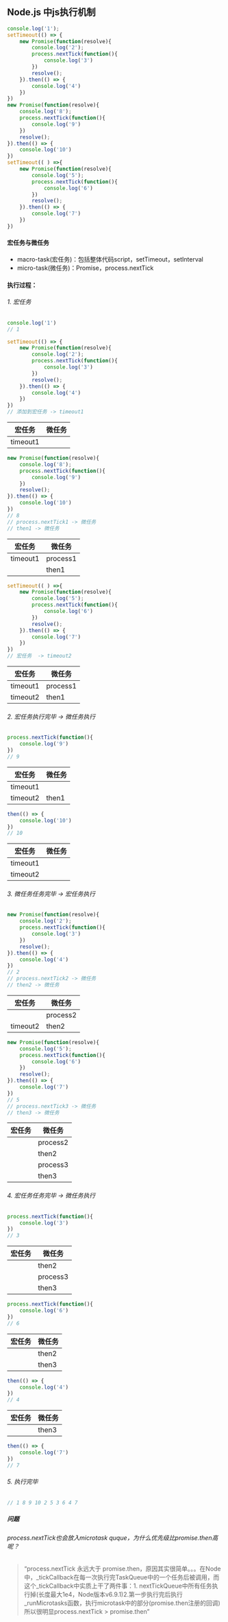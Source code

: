 ## Node.js 中js执行机制

```js
console.log('1');
setTimeout(() => {
    new Promise(function(resolve){
        console.log('2');
        process.nextTick(function(){
            console.log('3')
        })
        resolve();
    }).then(() => {
        console.log('4')
    })
})
new Promise(function(resolve){
    console.log('8');
    process.nextTick(function(){
        console.log('9')
    })
    resolve();
}).then(() => {
    console.log('10')
})
setTimeout(( ) =>{
    new Promise(function(resolve){
        console.log('5');
        process.nextTick(function(){
            console.log('6')
        })
        resolve();
    }).then(() => {
        console.log('7')
    })
})

```
#### 宏任务与微任务
* macro-task(宏任务)：包括整体代码script，setTimeout，setInterval
* micro-task(微任务)：Promise，process.nextTick

#### 执行过程：
###### 1. 宏任务
```js
console.log('1')
// 1
```
```js
setTimeout(() => {
    new Promise(function(resolve){
        console.log('2');
        process.nextTick(function(){
            console.log('3')
        })
        resolve();
    }).then(() => {
        console.log('4')
    })
})
// 添加到宏任务 -> timeout1
```
| 宏任务 | 微任务 |
|-------|-------|
|timeout1| |


```js
new Promise(function(resolve){
    console.log('8');
    process.nextTick(function(){
        console.log('9')
    })
    resolve();
}).then(() => {
    console.log('10')
})
// 8
// process.nextTick1 -> 微任务
// then1 -> 微任务
```

| 宏任务 | 微任务 |
|-------|-------|
|timeout1| process1 |
| | then1 |

```js
setTimeout(( ) =>{
    new Promise(function(resolve){
        console.log('5');
        process.nextTick(function(){
            console.log('6')
        })
        resolve();
    }).then(() => {
        console.log('7')
    })
})
// 宏任务  -> timeout2
```

| 宏任务 | 微任务 |
|-------|-------|
|timeout1| process1 |
| timeout2| then1 |


###### 2. 宏任务执行完毕 -> 微任务执行
```js
process.nextTick(function(){
    console.log('9')
})
// 9
```

| 宏任务 | 微任务 |
|-------|-------|
|timeout1|  |
| timeout2| then1 |

```js
then(() => {
    console.log('10')
})
// 10
```

| 宏任务 | 微任务 |
|-------|-------|
|timeout1|  |
| timeout2|  |


###### 3. 微任务任务完毕 -> 宏任务执行

```js
new Promise(function(resolve){
    console.log('2');
    process.nextTick(function(){
        console.log('3')
    })
    resolve();
}).then(() => {
    console.log('4')
})
// 2
// process.nextTick2 -> 微任务
// then2 -> 微任务
```

| 宏任务 | 微任务 |
|-------|-------|
|| process2 |
| timeout2| then2 |

```js
new Promise(function(resolve){
    console.log('5');
    process.nextTick(function(){
        console.log('6')
    })
    resolve();
}).then(() => {
    console.log('7')
})
// 5
// process.nextTick3 -> 微任务
// then3 -> 微任务
```

| 宏任务 | 微任务 |
|-------|-------|
|| process2 |
| | then2 |
|| process3 |
| | then3 |

###### 4. 宏任务任务完毕 -> 微任务执行

```js
process.nextTick(function(){
    console.log('3')
})
// 3
```

| 宏任务 | 微任务 |
|-------|-------|
| | then2 |
|| process3 |
| | then3 |

```js
process.nextTick(function(){
    console.log('6')
})
// 6
```


| 宏任务 | 微任务 |
|-------|-------|
| | then2 |
| | then3 |

```js
then(() => {
    console.log('4')
})
// 4
```

| 宏任务 | 微任务 |
|-------|-------|
| | then3 |

```js
then(() => {
    console.log('7')
})
// 7
```

###### 5. 执行完毕
```js
// 1 8 9 10 2 5 3 6 4 7
```

##### 问题
###### process.nextTick也会放入microtask quque，为什么优先级比promise.then高呢？

>“process.nextTick 永远大于 promise.then，原因其实很简单。。。在Node中，_tickCallback在每一次执行完TaskQueue中的一个任务后被调用，而这个_tickCallback中实质上干了两件事：1. nextTickQueue中所有任务执行掉(长度最大1e4，Node版本v6.9.1)2.第一步执行完后执行_runMicrotasks函数，执行microtask中的部分(promise.then注册的回调)所以很明显process.nextTick > promise.then”


